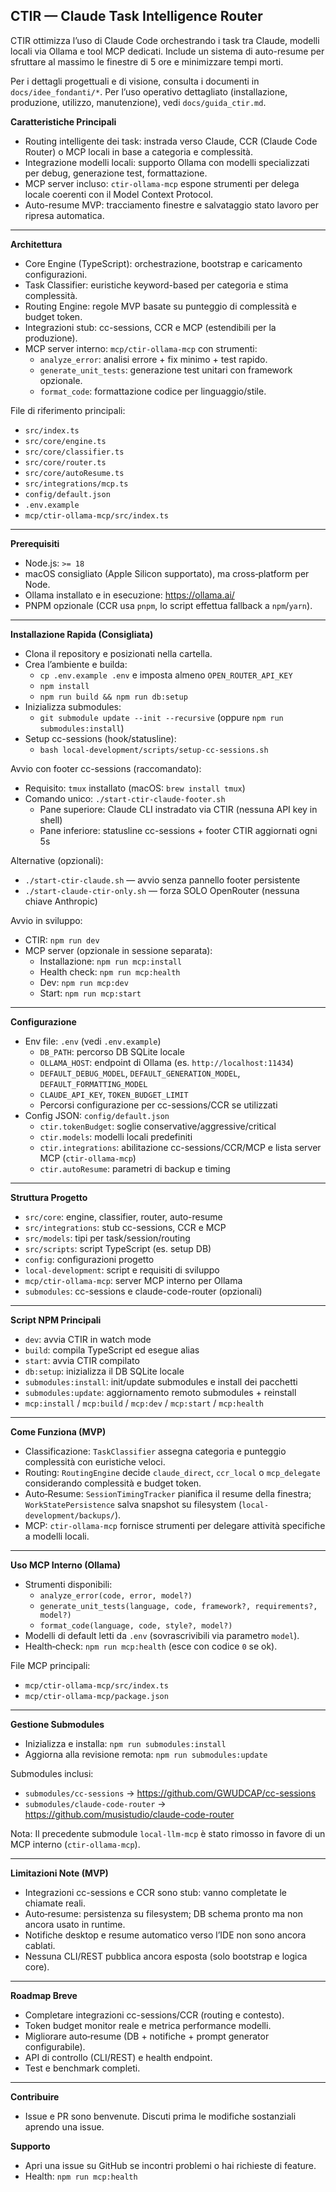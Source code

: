 ## CTIR — Claude Task Intelligence Router

CTIR ottimizza l’uso di Claude Code orchestrando i task tra Claude, modelli locali via Ollama e tool MCP dedicati. Include un sistema di auto-resume per sfruttare al massimo le finestre di 5 ore e minimizzare tempi morti.

Per i dettagli progettuali e di visione, consulta i documenti in `docs/idee_fondanti/*`.
Per l’uso operativo dettagliato (installazione, produzione, utilizzo, manutenzione), vedi `docs/guida_ctir.md`.

**Caratteristiche Principali**
- Routing intelligente dei task: instrada verso Claude, CCR (Claude Code Router) o MCP locali in base a categoria e complessità.
- Integrazione modelli locali: supporto Ollama con modelli specializzati per debug, generazione test, formattazione.
- MCP server incluso: `ctir-ollama-mcp` espone strumenti per delega locale coerenti con il Model Context Protocol.
- Auto-resume MVP: tracciamento finestre e salvataggio stato lavoro per ripresa automatica.

---

**Architettura**
- Core Engine (TypeScript): orchestrazione, bootstrap e caricamento configurazioni.
- Task Classifier: euristiche keyword-based per categoria e stima complessità.
- Routing Engine: regole MVP basate su punteggio di complessità e budget token.
- Integrazioni stub: cc-sessions, CCR e MCP (estendibili per la produzione).
- MCP server interno: `mcp/ctir-ollama-mcp` con strumenti:
  - `analyze_error`: analisi errore + fix minimo + test rapido.
  - `generate_unit_tests`: generazione test unitari con framework opzionale.
  - `format_code`: formattazione codice per linguaggio/stile.

File di riferimento principali:
- `src/index.ts`
- `src/core/engine.ts`
- `src/core/classifier.ts`
- `src/core/router.ts`
- `src/core/autoResume.ts`
- `src/integrations/mcp.ts`
- `config/default.json`
- `.env.example`
- `mcp/ctir-ollama-mcp/src/index.ts`

---

**Prerequisiti**
- Node.js: `>= 18`
- macOS consigliato (Apple Silicon supportato), ma cross‑platform per Node.
- Ollama installato e in esecuzione: https://ollama.ai/
- PNPM opzionale (CCR usa `pnpm`, lo script effettua fallback a `npm`/`yarn`).

---

**Installazione Rapida (Consigliata)**
- Clona il repository e posizionati nella cartella.
- Crea l’ambiente e builda:
  - `cp .env.example .env` e imposta almeno `OPEN_ROUTER_API_KEY`
  - `npm install`
  - `npm run build && npm run db:setup`
- Inizializza submodules:
  - `git submodule update --init --recursive` (oppure `npm run submodules:install`)
- Setup cc-sessions (hook/statusline):
  - `bash local-development/scripts/setup-cc-sessions.sh`

Avvio con footer cc-sessions (raccomandato):
- Requisito: `tmux` installato (macOS: `brew install tmux`)
- Comando unico: `./start-ctir-claude-footer.sh`
  - Pane superiore: Claude CLI instradato via CTIR (nessuna API key in shell)
  - Pane inferiore: statusline cc-sessions + footer CTIR aggiornati ogni 5s

Alternative (opzionali):
- `./start-ctir-claude.sh` — avvio senza pannello footer persistente
- `./start-claude-ctir-only.sh` — forza SOLO OpenRouter (nessuna chiave Anthropic)

Avvio in sviluppo:
- CTIR: `npm run dev`
- MCP server (opzionale in sessione separata):
  - Installazione: `npm run mcp:install`
  - Health check: `npm run mcp:health`
  - Dev: `npm run mcp:dev`
  - Start: `npm run mcp:start`

---

**Configurazione**
- Env file: `.env` (vedi `.env.example`)
  - `DB_PATH`: percorso DB SQLite locale
  - `OLLAMA_HOST`: endpoint di Ollama (es. `http://localhost:11434`)
  - `DEFAULT_DEBUG_MODEL`, `DEFAULT_GENERATION_MODEL`, `DEFAULT_FORMATTING_MODEL`
  - `CLAUDE_API_KEY`, `TOKEN_BUDGET_LIMIT`
  - Percorsi configurazione per cc-sessions/CCR se utilizzati
- Config JSON: `config/default.json`
  - `ctir.tokenBudget`: soglie conservative/aggressive/critical
  - `ctir.models`: modelli locali predefiniti
  - `ctir.integrations`: abilitazione cc-sessions/CCR/MCP e lista server MCP (`ctir-ollama-mcp`)
  - `ctir.autoResume`: parametri di backup e timing

---

**Struttura Progetto**
- `src/core`: engine, classifier, router, auto-resume
- `src/integrations`: stub cc-sessions, CCR e MCP
- `src/models`: tipi per task/session/routing
- `src/scripts`: script TypeScript (es. setup DB)
- `config`: configurazioni progetto
- `local-development`: script e requisiti di sviluppo
- `mcp/ctir-ollama-mcp`: server MCP interno per Ollama
- `submodules`: cc-sessions e claude-code-router (opzionali)

---

**Script NPM Principali**
- `dev`: avvia CTIR in watch mode
- `build`: compila TypeScript ed esegue alias
- `start`: avvia CTIR compilato
- `db:setup`: inizializza il DB SQLite locale
- `submodules:install`: init/update submodules e install dei pacchetti
- `submodules:update`: aggiornamento remoto submodules + reinstall
- `mcp:install` / `mcp:build` / `mcp:dev` / `mcp:start` / `mcp:health`

---

**Come Funziona (MVP)**
- Classificazione: `TaskClassifier` assegna categoria e punteggio complessità con euristiche veloci.
- Routing: `RoutingEngine` decide `claude_direct`, `ccr_local` o `mcp_delegate` considerando complessità e budget token.
- Auto‑Resume: `SessionTimingTracker` pianifica il resume della finestra; `WorkStatePersistence` salva snapshot su filesystem (`local-development/backups/`).
- MCP: `ctir-ollama-mcp` fornisce strumenti per delegare attività specifiche a modelli locali.

---

**Uso MCP Interno (Ollama)**
- Strumenti disponibili:
  - `analyze_error(code, error, model?)`
  - `generate_unit_tests(language, code, framework?, requirements?, model?)`
  - `format_code(language, code, style?, model?)`
- Modelli di default letti da `.env` (sovrascrivibili via parametro `model`).
- Health‑check: `npm run mcp:health` (esce con codice `0` se ok).

File MCP principali:
- `mcp/ctir-ollama-mcp/src/index.ts`
- `mcp/ctir-ollama-mcp/package.json`

---

**Gestione Submodules**
- Inizializza e installa: `npm run submodules:install`
- Aggiorna alla revisione remota: `npm run submodules:update`

Submodules inclusi:
- `submodules/cc-sessions` → https://github.com/GWUDCAP/cc-sessions
- `submodules/claude-code-router` → https://github.com/musistudio/claude-code-router

Nota: Il precedente submodule `local-llm-mcp` è stato rimosso in favore di un MCP interno (`ctir-ollama-mcp`).

---

**Limitazioni Note (MVP)**
- Integrazioni cc-sessions e CCR sono stub: vanno completate le chiamate reali.
- Auto‑resume: persistenza su filesystem; DB schema pronto ma non ancora usato in runtime.
- Notifiche desktop e resume automatico verso l’IDE non sono ancora cablati.
- Nessuna CLI/REST pubblica ancora esposta (solo bootstrap e logica core).

---

**Roadmap Breve**
- Completare integrazioni cc-sessions/CCR (routing e contesto).
- Token budget monitor reale e metrica performance modelli.
- Migliorare auto‑resume (DB + notifiche + prompt generator configurabile).
- API di controllo (CLI/REST) e health endpoint.
- Test e benchmark completi.

---

**Contribuire**
- Issue e PR sono benvenute. Discuti prima le modifiche sostanziali aprendo una issue.

**Supporto**
- Apri una issue su GitHub se incontri problemi o hai richieste di feature.
- Health: `npm run mcp:health`
